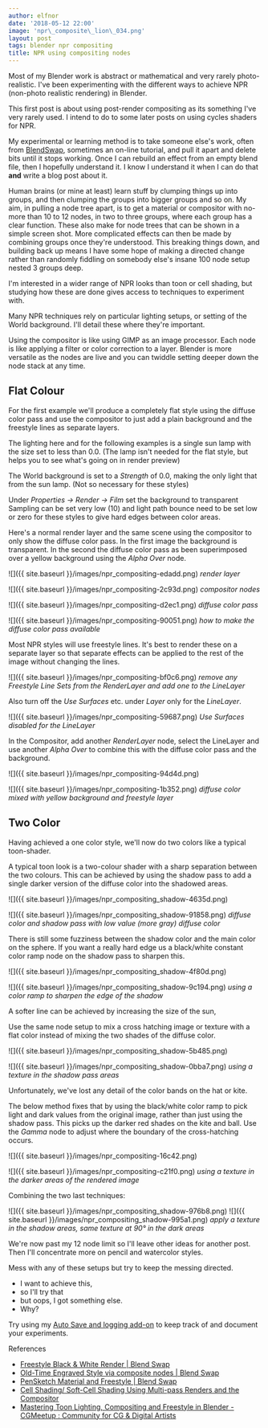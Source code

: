 ```yaml
---
author: elfnor
date: '2018-05-12 22:00'
image: 'npr\_composite\_lion\_034.png'
layout: post
tags: blender npr compositing
title: NPR using compositing nodes
---
```


Most of my Blender work is abstract or mathematical and very rarely photo-realistic. I\'ve been experimenting with the different ways to achieve NPR (non-photo realistic rendering) in Blender.

This first post is about using post-render compositing as its something I\'ve very rarely used. I intend to do to some later posts on using cycles shaders for NPR.

My experimental or learning method is to take someone else\'s work, often from [BlendSwap](), sometimes an on-line tutorial, and pull it apart and delete bits until it stops working. Once I can rebuild an effect from an empty blend file, then I hopefully understand it. I know I understand it when I can do that **and** write a blog post about it.

Human brains (or mine at least) learn stuff by clumping things up into groups, and then clumping the groups into bigger groups and so on. My aim, in pulling a node tree apart, is to get a material or compositor with no-more than 10 to 12 nodes, in two to three groups, where each group has a clear function. These also make for node trees that can be shown in a simple screen shot. More complicated effects can then be made by combining groups once they\'re understood. This breaking things down, and building back up means I have some hope of making a directed change rather than randomly fiddling on somebody else\'s insane 100 node setup nested 3 groups deep.

I\'m interested in a wider range of NPR looks than toon or cell shading, but studying how these are done gives access to techniques to experiment with.

Many NPR techniques rely on particular lighting setups, or setting of the World background. I\'ll detail these where they\'re important.

Using the compositor is like using GIMP as an image processor. Each node is like applying a filter or color correction to a layer. Blender is more versatile as the nodes are live and you can twiddle setting deeper down the node stack at any time.

## Flat Colour

For the first example we\'ll produce a completely flat style using the diffuse color pass and use the compositor to just add a plain background and the freestyle lines as separate layers.

The lighting here and for the following examples is a single sun lamp with the size set to less than 0.0. (The lamp isn\'t needed for the flat style, but helps you to see what\'s going on in render preview)

The World background is set to a *Strength* of 0.0, making the only light that from the sun lamp. (Not so necessary for these styles)

Under *Properties -\> Render -\> Film* set the background to transparent
Sampling can be set very low (10) and light path bounce need to be set low or zero for these styles to give hard edges between color areas.

Here\'s a normal render layer and the same scene using the compositor to only show the diffuse color pass. In the first image the background is transparent. In the second the diffuse color pass as been superimposed over a yellow background using the *Alpha Over* node.

![]({{ site.baseurl }}/images/npr_compositing-edadd.png)
*render layer*

![]({{ site.baseurl }}/images/npr_compositing-2c93d.png)
*compositor nodes*

![]({{ site.baseurl }}/images/npr_compositing-d2ec1.png)
*diffuse color pass*

![]({{ site.baseurl }}/images/npr_compositing-90051.png)
*how to make the diffuse color pass available*

Most NPR styles will use freestyle lines. It\'s best to render these on a separate layer so that separate effects can be applied to the rest of the image without changing the lines.

![]({{ site.baseurl }}/images/npr_compositing-bf0c6.png)
*remove any Freestyle Line Sets from the RenderLayer and add one to the LineLayer*

Also turn off the *Use Surfaces* etc. under *Layer* only for the *LineLayer*.

![]({{ site.baseurl }}/images/npr_compositing-59687.png)
*Use Surfaces disabled for the LineLayer*

In the Compositor, add another *RenderLayer* node, select the LineLayer and use another *Alpha Over* to combine this with the diffuse color pass and the background.

![]({{ site.baseurl }}/images/npr_compositing-94d4d.png)

![]({{ site.baseurl }}/images/npr_compositing-1b352.png)
*diffuse color mixed with yellow background and freestyle layer*

## Two Color

Having achieved a one color style, we\'ll now do two colors like a typical toon-shader.

A typical toon look is a two-colour shader with a sharp separation between the two colours. This can be achieved by using the shadow pass to add a single darker version of the diffuse color into the shadowed areas.

![]({{ site.baseurl }}/images/npr_compositing_shadow-4635d.png)

![]({{ site.baseurl }}/images/npr_compositing_shadow-91858.png)
*diffuse color and shadow pass with low value (more gray) diffuse color*

There is still some fuzziness between the shadow color and the main color on the sphere. If you want a really hard edge us a black/white constant color ramp node on the shadow pass to sharpen this.

![]({{ site.baseurl }}/images/npr_compositing_shadow-4f80d.png)

![]({{ site.baseurl }}/images/npr_compositing_shadow-9c194.png)
*using a color ramp to sharpen the edge of the shadow*

A softer line can be achieved by increasing the size of the sun,

Use the same node setup to mix a cross hatching image or texture with a flat color instead of mixing the two shades of the diffuse color.

![]({{ site.baseurl }}/images/npr_compositing_shadow-5b485.png)

![]({{ site.baseurl }}/images/npr_compositing_shadow-0bba7.png)
*using a texture in the shadow pass areas*

Unfortunately, we\'ve lost any detail of the color bands on the hat or kite.

The below method fixes that by using the black/white color ramp to pick light and dark values from the original image, rather than just using the shadow pass. This picks up the darker red shades on the kite and ball. Use the *Gamma* node to adjust where the boundary of the cross-hatching occurs.

![]({{ site.baseurl }}/images/npr_compositing-16c42.png)

![]({{ site.baseurl }}/images/npr_compositing-c21f0.png)
*using a texture in the darker areas of the rendered image*

Combining the two last techniques:

![]({{ site.baseurl }}/images/npr_compositing_shadow-976b8.png)
![]({{ site.baseurl }}/images/npr_compositing_shadow-995a1.png)
*apply a texture in the shadow areas, same texture at 90° in the dark areas*

We\'re now past my 12 node limit so I\'ll leave other ideas for another post. Then I\'ll concentrate more on pencil and watercolor styles.

Mess with any of these setups but try to keep the messing directed.
- I want to achieve this,
- so I\'ll try that
- but oops, I got something else.
- Why?

Try using my [Auto Save and logging add-on](%7Bfilename%7Dblender_auto_save_addon_update.md) to keep track of and document your experiments.

References

-   [Freestyle Black & White Render \| Blend Swap](https://www.blendswap.com/blends/view/68181)
-   [Old-Time Engraved Style via composite nodes \| Blend Swap](https://www.blendswap.com/blends/view/89693)
-   [PenSketch Material and Freestyle \| Blend Swap](https://www.blendswap.com/blends/view/68434)
-   [Cell Shading/ Soft-Cell Shading Using Multi-pass Renders and the Compositor](https://blenderartists.org/forum/showthread.php?325929-Cell-Shading-Soft-Cell-Shading-Using-Multi-pass-Renders-and-the-Compositor)
-   [Mastering Toon Lighting, Compositing and Freestyle in Blender - CGMeetup : Community for CG & Digital Artists](http://www.cgmeetup.net/home/mastering-toon-lighting-compositing-and-freestyle-in-blender/)
